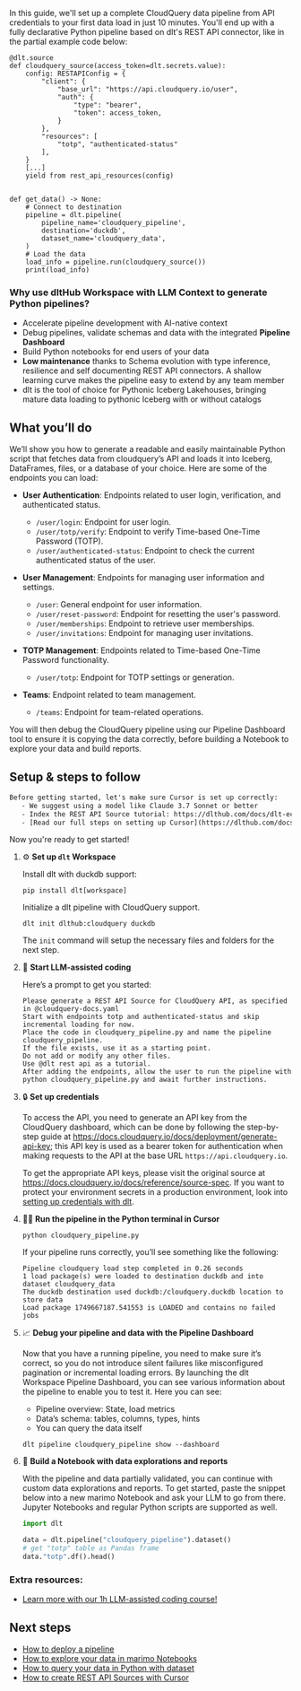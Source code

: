 In this guide, we'll set up a complete CloudQuery data pipeline from API credentials to your first data load in just 10 minutes. You'll end up with a fully declarative Python pipeline based on dlt's REST API connector, like in the partial example code below:

```python-outcome
@dlt.source
def cloudquery_source(access_token=dlt.secrets.value):
    config: RESTAPIConfig = {
        "client": {
            "base_url": "https://api.cloudquery.io/user",
            "auth": {
                "type": "bearer",
                "token": access_token,
            }
        },
        "resources": [
            "totp", "authenticated-status"
        ],
    }
    [...]
    yield from rest_api_resources(config)


def get_data() -> None:
    # Connect to destination
    pipeline = dlt.pipeline(
        pipeline_name='cloudquery_pipeline',
        destination='duckdb',
        dataset_name='cloudquery_data', 
    )
    # Load the data
    load_info = pipeline.run(cloudquery_source())
    print(load_info) 
```

### Why use dltHub Workspace with LLM Context to generate Python pipelines?

- Accelerate pipeline development with AI-native context
- Debug pipelines, validate schemas and data with the integrated **Pipeline Dashboard**
- Build Python notebooks for end users of your data
- **Low maintenance** thanks to Schema evolution with type inference, resilience and self documenting REST API connectors. A shallow learning curve makes the pipeline easy to extend by any team member
- dlt is the tool of choice for Pythonic Iceberg Lakehouses, bringing mature data loading to pythonic Iceberg with or without catalogs

## What you’ll do

We’ll show you how to generate a readable and easily maintainable Python script that fetches data from cloudquery’s API and loads it into Iceberg, DataFrames, files, or a database of your choice. Here are some of the endpoints you can load:

- **User Authentication**: Endpoints related to user login, verification, and authenticated status.
  - `/user/login`: Endpoint for user login.
  - `/user/totp/verify`: Endpoint to verify Time-based One-Time Password (TOTP).
  - `/user/authenticated-status`: Endpoint to check the current authenticated status of the user.

- **User Management**: Endpoints for managing user information and settings.
  - `/user`: General endpoint for user information.
  - `/user/reset-password`: Endpoint for resetting the user's password.
  - `/user/memberships`: Endpoint to retrieve user memberships.
  - `/user/invitations`: Endpoint for managing user invitations.

- **TOTP Management**: Endpoints related to Time-based One-Time Password functionality.
  - `/user/totp`: Endpoint for TOTP settings or generation.

- **Teams**: Endpoint related to team management.
  - `/teams`: Endpoint for team-related operations.

You will then debug the CloudQuery pipeline using our Pipeline Dashboard tool to ensure it is copying the data correctly, before building a Notebook to explore your data and build reports.

## Setup & steps to follow

```default
Before getting started, let's make sure Cursor is set up correctly:
   - We suggest using a model like Claude 3.7 Sonnet or better
   - Index the REST API Source tutorial: https://dlthub.com/docs/dlt-ecosystem/verified-sources/rest_api/ and add it to context as **@dlt rest api**
   - [Read our full steps on setting up Cursor](https://dlthub.com/docs/dlt-ecosystem/llm-tooling/cursor-restapi#23-configuring-cursor-with-documentation)
```

Now you're ready to get started!

1. ⚙️ **Set up `dlt` Workspace**
    
    Install dlt with duckdb support:
    ```shell
    pip install dlt[workspace]
    ```

    Initialize a dlt pipeline with CloudQuery support.
    ```shell
    dlt init dlthub:cloudquery duckdb
    ```

    The `init` command will setup the necessary files and folders for the next step.
    
2. 🤠 **Start LLM-assisted coding**
    
    Here’s a prompt to get you started:
    
    ```prompt
    Please generate a REST API Source for CloudQuery API, as specified in @cloudquery-docs.yaml 
    Start with endpoints totp and authenticated-status and skip incremental loading for now. 
    Place the code in cloudquery_pipeline.py and name the pipeline cloudquery_pipeline. 
    If the file exists, use it as a starting point. 
    Do not add or modify any other files. 
    Use @dlt rest api as a tutorial. 
    After adding the endpoints, allow the user to run the pipeline with python cloudquery_pipeline.py and await further instructions.
    ```

    
3. 🔒 **Set up credentials** 
    
    To access the API, you need to generate an API key from the CloudQuery dashboard, which can be done by following the step-by-step guide at https://docs.cloudquery.io/docs/deployment/generate-api-key; this API key is used as a bearer token for authentication when making requests to the API at the base URL `https://api.cloudquery.io`.
    
    To get the appropriate API keys, please visit the original source at https://docs.cloudquery.io/docs/reference/source-spec.
    If you want to protect your environment secrets in a production environment, look into [setting up credentials with dlt](https://dlthub.com/docs/walkthroughs/add_credentials).
    
4. 🏃‍♀️ **Run the pipeline in the Python terminal in Cursor**
    
    ```shell
    python cloudquery_pipeline.py
    ```
    
    If your pipeline runs correctly, you’ll see something like the following:
    
    ```shell
    Pipeline cloudquery load step completed in 0.26 seconds
    1 load package(s) were loaded to destination duckdb and into dataset cloudquery_data
    The duckdb destination used duckdb:/cloudquery.duckdb location to store data
    Load package 1749667187.541553 is LOADED and contains no failed jobs
    ```
    
5. 📈 **Debug your pipeline and data with the Pipeline Dashboard**

    Now that you have a running pipeline, you need to make sure it’s correct, so you do not introduce silent failures like misconfigured pagination or incremental loading errors. By launching the dlt Workspace Pipeline Dashboard, you can see various information about the pipeline to enable you to test it. Here you can see:
    - Pipeline overview: State, load metrics
    - Data’s schema: tables, columns, types, hints
    - You can query the data itself
    
    ```shell
    dlt pipeline cloudquery_pipeline show --dashboard
    ```
    
6. 🐍 **Build a Notebook with data explorations and reports**

    With the pipeline and data partially validated, you can continue with custom data explorations and reports. To get started, paste the snippet below into a new marimo Notebook and ask your LLM to go from there. Jupyter Notebooks and regular Python scripts are supported as well.

    
    ```python
    import dlt

   data = dlt.pipeline("cloudquery_pipeline").dataset()
   # get "totp" table as Pandas frame
   data."totp".df().head()
    ```

### Extra resources:

- [Learn more with our 1h LLM-assisted coding course!](https://www.youtube.com/watch?v=GGid70rnJuM)

## Next steps

- [How to deploy a pipeline](https://dlthub.com/docs/walkthroughs/deploy-a-pipeline)
- [How to explore your data in marimo Notebooks](https://dlthub.com/docs/general-usage/dataset-access/marimo)
- [How to query your data in Python with dataset](https://dlthub.com/docs/general-usage/dataset-access/dataset)
- [How to create REST API Sources with Cursor](https://dlthub.com/docs/dlt-ecosystem/llm-tooling/cursor-restapi)